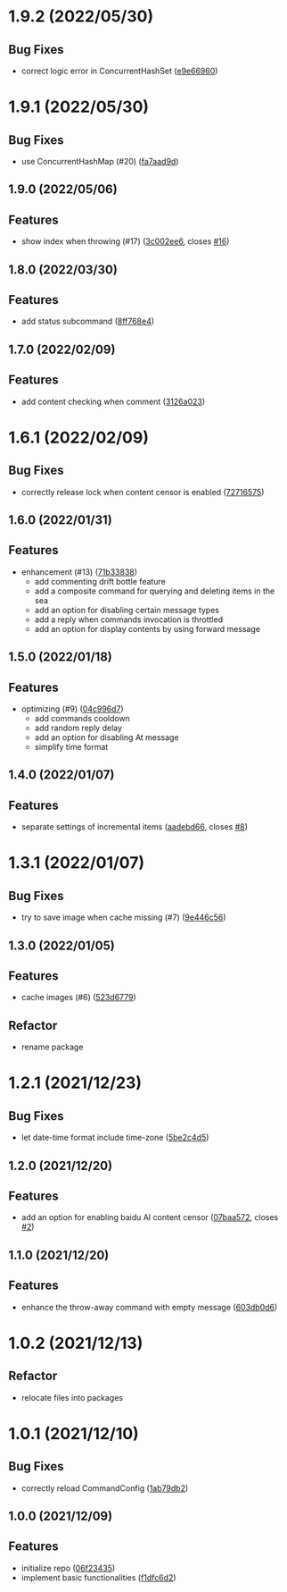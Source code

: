 <a name="1.9.2"></a>
# 1.9.2 (2022/05/30)


## Bug Fixes

* correct logic error in ConcurrentHashSet ([e9e66960](https://github.com/Samarium150/mirai-console-simple-echo/commits/e9e66960))

<a name="1.9.1"></a>
# 1.9.1 (2022/05/30)


## Bug Fixes

* use ConcurrentHashMap (#20) ([fa7aad9d](https://github.com/Samarium150/mirai-console-simple-echo/commits/fa7aad9d))

<a name="1.9.0"></a>
## 1.9.0 (2022/05/06)


## Features

* show index when throwing (#17) ([3c002ee6](https://github.com/Samarium150/mirai-console-simple-echo/commits/3c002ee6), closes [#16](https://github.com/Samarium150/mirai-console-simple-echo/issues/issues/16))

<a name="1.8.0"></a>

## 1.8.0 (2022/03/30)

## Features

* add status subcommand ([8ff768e4](https://github.com/Samarium150/mirai-console-simple-echo/commits/8ff768e4))

<a name="1.7.0"></a>

## 1.7.0 (2022/02/09)

## Features

* add content checking when
  comment ([3126a023](https://github.com/Samarium150/mirai-console-simple-echo/commits/3126a023))

<a name="1.6.1"></a>

# 1.6.1 (2022/02/09)

## Bug Fixes

* correctly release lock when content censor is enabled ([72716575](https://github.com/Samarium150/mirai-console-simple-echo/commits/72716575))

<a name="1.6.0"></a>

## 1.6.0 (2022/01/31)

## Features

* enhancement (#13) ([71b33838](https://github.com/Samarium150/mirai-console-simple-echo/commits/71b33838))
    - add commenting drift bottle feature
    - add a composite command for querying and deleting items in the sea
    - add an option for disabling certain message types
    - add a reply when commands invocation is throttled
    - add an option for display contents by using forward message

<a name="1.5.0"></a>

## 1.5.0 (2022/01/18)

## Features

* optimizing (#9) ([04c996d7](https://github.com/Samarium150/mirai-console-simple-echo/commits/04c996d7))
    - add commands cooldown
    - add random reply delay
    - add an option for disabling At message
    - simplify time format

<a name="1.4.0"></a>

## 1.4.0 (2022/01/07)

## Features

* separate settings of incremental items ([aadebd66](https://github.com/Samarium150/mirai-console-simple-echo/commits/aadebd66),
  closes [#8](https://github.com/Samarium150/mirai-console-simple-echo/issues/issues/8))

<a name="1.3.1"></a>

# 1.3.1 (2022/01/07)

## Bug Fixes

* try to save image when cache missing (#7)
  ([9e446c56](https://github.com/Samarium150/mirai-console-simple-echo/commits/9e446c56))

<a name="1.3.0"></a>

## 1.3.0 (2022/01/05)

## Features

* cache images (#6) ([523d6779](https://github.com/Samarium150/mirai-console-simple-echo/commits/523d6779))

## Refactor

* rename package

<a name="1.2.1"></a>

# 1.2.1 (2021/12/23)

## Bug Fixes

* let date-time format include time-zone ([5be2c4d5](https://github.com/Samarium150/mirai-console-simple-echo/commits/5be2c4d5))
  <a name="1.2.0"></a>

## 1.2.0 (2021/12/20)

## Features

* add an option for enabling baidu AI content censor ([07baa572](https://github.com/Samarium150/mirai-console-simple-echo/commits/07baa572),
  closes [#2](https://github.com/Samarium150/mirai-console-simple-echo/issues/issues/2))

<a name="1.1.0"></a>

## 1.1.0 (2021/12/20)

## Features

* enhance the throw-away command with empty message ([603db0d6](https://github.com/Samarium150/mirai-console-simple-echo/commits/603db0d6))

<a name="1.0.2"></a>

# 1.0.2 (2021/12/13)

## Refactor

* relocate files into packages

<a name="1.0.1"></a>

# 1.0.1 (2021/12/10)

## Bug Fixes

* correctly reload CommandConfig ([1ab79db2](https://github.com/Samarium150/mirai-console-simple-echo/commits/1ab79db2))

<a name="1.0.0"></a>

## 1.0.0 (2021/12/09)

## Features

* initialize repo ([06f23435](https://github.com/Samarium150/mirai-console-simple-echo/commits/06f23435))
* implement basic functionalities ([f1dfc6d2](https://github.com/Samarium150/mirai-console-simple-echo/commits/f1dfc6d2))
